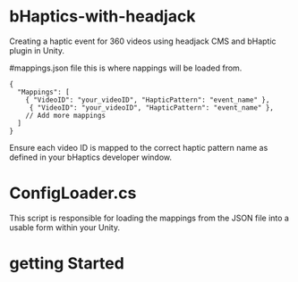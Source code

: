 # bHaptics-with-headjack
Creating a haptic event for 360 videos using headjack CMS and bHaptic plugin in Unity.

#mappings.json file
this is where nappings will be loaded from.
```
{
  "Mappings": [
    { "VideoID": "your_videoID", "HapticPattern": "event_name" },
     { "VideoID": "your_videoID", "HapticPattern": "event_name" },
    // Add more mappings
  ]
}
```
Ensure each video ID is mapped to the correct haptic pattern name as defined in your bHaptics developer window.

# ConfigLoader.cs
This script is responsible for loading the mappings from the JSON file into a usable form within your Unity.

# getting Started 
